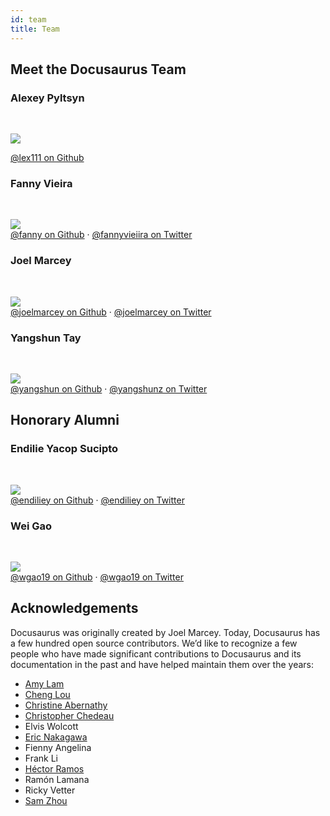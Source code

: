 ```yaml
---
id: team
title: Team
---
```


## Meet the Docusaurus Team

### Alexey Pyltsyn

<br/>

![](https://github.com/lex111.png)  

[@lex111 on Github](https://github.com/lex111)

### Fanny Vieira

<br/>

![](https://github.com/fanny.png)   
[@fanny on Github](https://github.com/fanny) · [@fannyvieiira on Twitter](https://twitter.com/fannyvieiira)

### Joel Marcey  

<br/>

![](https://github.com/joelmarcey.png)  
[@joelmarcey on Github](https://github.com/joelmarcey) · [@joelmarcey on Twitter](https://twitter.com/joelmarcey)

### Yangshun Tay

<br/>

![](https://github.com/yangshun.png)  
[@yangshun on Github](https://github.com/yangshun) · [@yangshunz on Twitter](https://twitter.com/yangshunz)

## Honorary Alumni

### Endilie Yacop Sucipto

<br/>

![](https://github.com/endiliey.png?width=75&height=75)  
[@endiliey on Github](https://github.com/endiliey) · [@endiliey on Twitter ](https://twitter.com/endiliey)

### Wei Gao

<br/>

![](https://avatars3.githubusercontent.com/u/2055384?s=460&u=09248b65169cb9909246dfa39b796deffc7bd251&v=4)  
[@wgao19 on Github](https://github.com/wgao19) · [@wgao19 on Twitter](https://twitter.com/wgao19)

## Acknowledgements

Docusaurus was originally created by Joel Marcey. Today, Docusaurus has a few hundred open source contributors. We’d like to recognize a few people who have made significant contributions to Docusaurus and its documentation in the past and have helped maintain them over the years:

- [Amy Lam](https://github.com/amyrlam)
- [Cheng Lou](https://github.com/chenglou)
- [Christine Abernathy](https://github.com/caabernathy)
- [Christopher Chedeau](https://github.com/vjeux)
- Elvis Wolcott
- [Eric Nakagawa](https://github.com/ericnakagawa)
- Fienny Angelina
- Frank Li
- [Héctor Ramos](https://github.com/hramos)
- Ramón Lamana
- Ricky Vetter
- [Sam Zhou](https://github.com/SamChou19815)
